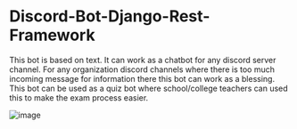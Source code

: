 # Discord-Bot-Django-Rest-Framework

This bot is based on text. It can work as a chatbot for any discord server channel. For any organization discord channels where there is too much incoming message for information there this bot can work as a blessing. This bot can be used as a quiz bot where school/college teachers can used this to make the exam process easier. 

![image](https://user-images.githubusercontent.com/57097733/139042644-d7d2efe4-0a23-432a-be28-e3fce99be71e.png)
